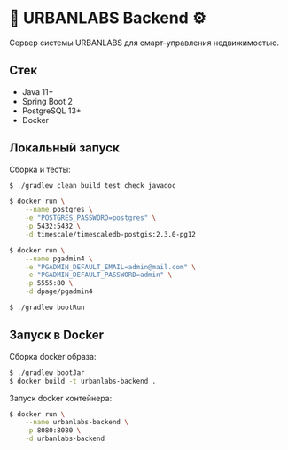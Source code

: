 # 🏢 URBANLABS Backend ⚙️

Сервер системы URBANLABS для смарт-управления недвижимостью.

## Стек

* Java 11+
* Spring Boot 2
* PostgreSQL 13+
* Docker

## Локальный запуск

Сборка и тесты:

```bash
$ ./gradlew clean build test check javadoc
```

```bash
$ docker run \
    --name postgres \
    -e "POSTGRES_PASSWORD=postgres" \
    -p 5432:5432 \
    -d timescale/timescaledb-postgis:2.3.0-pg12

$ docker run \
    --name pgadmin4 \
    -e "PGADMIN_DEFAULT_EMAIL=admin@mail.com" \
    -e "PGADMIN_DEFAULT_PASSWORD=admin" \
    -p 5555:80 \
    -d dpage/pgadmin4
```

```bash
$ ./gradlew bootRun
```

## Запуск в Docker

Сборка docker образа:

```bash
$ ./gradlew bootJar
$ docker build -t urbanlabs-backend .
```

Запуск docker контейнера:

```bash
$ docker run \
    --name urbanlabs-backend \
    -p 8080:8080 \
    -d urbanlabs-backend
```
